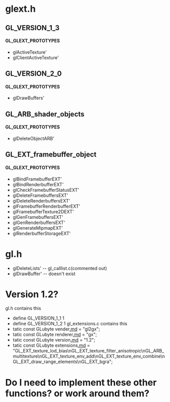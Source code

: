 # glext.h #

## GL\_VERSION\_1\_3 ##
#### GL\_GLEXT\_PROTOTYPES ####
  * glActiveTexture'
  * glClientActiveTexture'

## GL\_VERSION\_2\_0 ##
#### GL\_GLEXT\_PROTOTYPES ####
  * glDrawBuffers'

## GL\_ARB\_shader\_objects ##
#### GL\_GLEXT\_PROTOTYPES ####
  * glDeleteObjectARB'

## GL\_EXT\_framebuffer\_object ##
#### GL\_GLEXT\_PROTOTYPES ####
  * glBindFramebufferEXT'
  * glBindRenderbufferEXT'
  * glCheckFramebufferStatusEXT'
  * glDeleteFramebuffersEXT'
  * glDeleteRenderbuffersEXT'
  * glFramebufferRenderbufferEXT'
  * glFramebufferTexture2DEXT'
  * glGenFramebuffersEXT'
  * glGenRenderbuffersEXT'
  * glGenerateMipmapEXT'
  * glRenderbufferStorageEXT'

# gl.h #
  * glDeleteLists' -- gl\_calllist.c(commented out)
  * glDrawBuffer' -- doesn't exist

# Version 1.2? #
gl.h contains this
  * define GL\_VERSION\_1\_1   1
  * define GL\_VERSION\_1\_2   1
gl\_extensions.c contains this
  * tatic const GLubyte vender[.md](.md) = "gl2gx";
  * tatic const GLubyte renderer[.md](.md) = "gx";
  * tatic const GLubyte version[.md](.md) = "1.2";
  * tatic const GLubyte extensions[.md](.md) = "GL\_EXT\_texture\_lod\_bias\nGL\_EXT\_texture\_filter\_anisotropic\nGL\_ARB\_multitexture\nGL\_EXT\_texture\_env\_add\nGL\_EXT\_texture\_env\_combine\nGL\_EXT\_draw\_range\_elements\nGL\_EXT\_bgra";

# Do I need to implement these other functions? or work around them? #